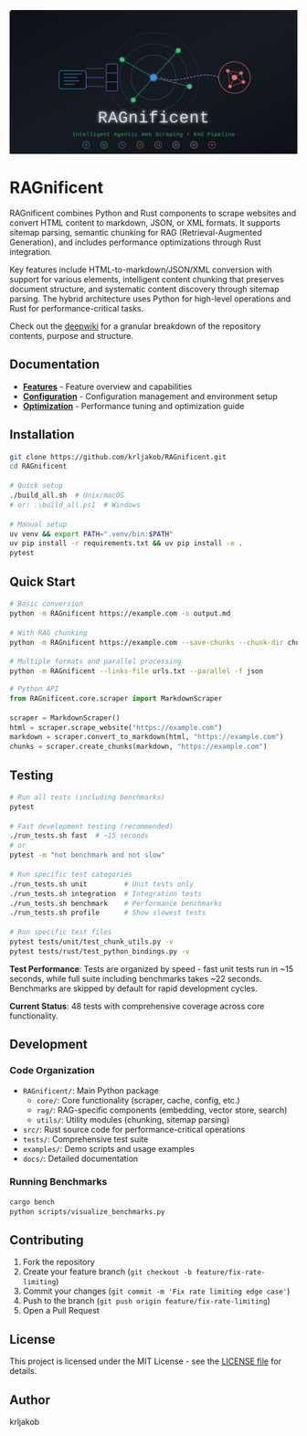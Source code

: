 ![RAGnificent](docs/assets/github-banner.svg)

# RAGnificent

RAGnificent combines Python and Rust components to scrape websites and convert HTML content to markdown, JSON, or XML formats. It supports sitemap parsing, semantic chunking for RAG (Retrieval-Augmented Generation), and includes performance optimizations through Rust integration.

Key features include HTML-to-markdown/JSON/XML conversion with support for various elements, intelligent content chunking that preserves document structure, and systematic content discovery through sitemap parsing. The hybrid architecture uses Python for high-level operations and Rust for performance-critical tasks.

Check out the [deepwiki](https://deepwiki.com/krljakob/RAGnificent/) for a granular breakdown of the repository contents, purpose and structure.

## Documentation

- **[Features](docs/FEATURES.md)** - Feature overview and capabilities
- **[Configuration](docs/CONFIGURATION.md)** - Configuration management and environment setup
- **[Optimization](docs/OPTIMIZATION.md)** - Performance tuning and optimization guide

## Installation

```bash
git clone https://github.com/krljakob/RAGnificent.git
cd RAGnificent

# Quick setup
./build_all.sh  # Unix/macOS
# or: .\build_all.ps1  # Windows

# Manual setup
uv venv && export PATH=".venv/bin:$PATH"
uv pip install -r requirements.txt && uv pip install -e .
pytest
```

## Quick Start

```bash
# Basic conversion
python -m RAGnificent https://example.com -o output.md

# With RAG chunking
python -m RAGnificent https://example.com --save-chunks --chunk-dir chunks

# Multiple formats and parallel processing
python -m RAGnificent --links-file urls.txt --parallel -f json
```

```python
# Python API
from RAGnificent.core.scraper import MarkdownScraper

scraper = MarkdownScraper()
html = scraper.scrape_website("https://example.com")
markdown = scraper.convert_to_markdown(html, "https://example.com")
chunks = scraper.create_chunks(markdown, "https://example.com")
```

## Testing

```bash
# Run all tests (including benchmarks)
pytest

# Fast development testing (recommended)
./run_tests.sh fast  # ~15 seconds
# or
pytest -m "not benchmark and not slow"

# Run specific test categories
./run_tests.sh unit         # Unit tests only
./run_tests.sh integration  # Integration tests
./run_tests.sh benchmark    # Performance benchmarks
./run_tests.sh profile      # Show slowest tests

# Run specific test files
pytest tests/unit/test_chunk_utils.py -v
pytest tests/rust/test_python_bindings.py -v
```

**Test Performance**: Tests are organized by speed - fast unit tests run in ~15 seconds, while full suite including benchmarks takes ~22 seconds. Benchmarks are skipped by default for rapid development cycles.

**Current Status**: 48 tests with comprehensive coverage across core functionality.

## Development

### Code Organization

- `RAGnificent/`: Main Python package
  - `core/`: Core functionality (scraper, cache, config, etc.)
  - `rag/`: RAG-specific components (embedding, vector store, search)
  - `utils/`: Utility modules (chunking, sitemap parsing)
- `src/`: Rust source code for performance-critical operations
- `tests/`: Comprehensive test suite
- `examples/`: Demo scripts and usage examples
- `docs/`: Detailed documentation

### Running Benchmarks

```bash
cargo bench
python scripts/visualize_benchmarks.py
```

## Contributing

1. Fork the repository
2. Create your feature branch (`git checkout -b feature/fix-rate-limiting`)
3. Commit your changes (`git commit -m 'Fix rate limiting edge case'`)
4. Push to the branch (`git push origin feature/fix-rate-limiting`)
5. Open a Pull Request

## License

This project is licensed under the MIT License - see the [LICENSE file](LICENSE) for details.

## Author

krljakob
